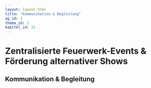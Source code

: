 ```yaml
---
layout: layout.html
title: "Kommunikation & Begleitung"
ag_id: 3
thema_id: 1
kapitel_id: 11
---
```


# Zentralisierte Feuerwerk-Events & Förderung alternativer Shows

## Kommunikation & Begleitung
